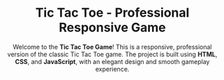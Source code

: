 
<body>
    <header>
        <h1>Tic Tac Toe - Professional Responsive Game</h1>
        <p>Welcome to the <strong>Tic Tac Toe Game</strong>! This is a responsive, professional version of the classic Tic Tac Toe game. The project is built using <strong>HTML</strong>, <strong>CSS</strong>, and <strong>JavaScript</strong>, with an elegant design and smooth gameplay experience.</p>
    </header>
</body>
  
